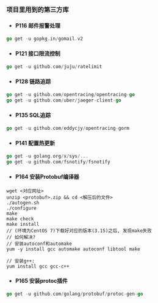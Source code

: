 ### 项目里用到的第三方库

- #### P116 邮件报警处理
```go
go get -u gopkg.in/gomail.v2
```
- #### P121 接口限流控制
```go
go get -u github.com/juju/ratelimit
```

- #### P128 链路追踪
```go
go get -u github.com/opentracing/opentracing-go
go get -u github.com/uber/jaeger-client-go
```

- #### P135 SQL追踪
```go
go get -u github.com/eddycjy/opentracing-gorm
```

- #### P141 配置热更新
```go
go get -u golang.org/x/sys/...
go get -u github.com/fsnotify/fsnotify
```

- #### P164 安装Protobuf编译器
```shell script
wget <对应网址>
unzip <protobuf>.zip && cd <解压后的文件>
./autogen.sh
./configure
make
make check
make install
// (环境为CentOS 7)下载好对应的版本(3.15)之后, 发现make失败
// 如何解决?
// 安装autoconf和automake
yum -y install gcc automake autoconf libtool make

// 安装g++:
yum install gcc gcc-c++
```

- #### P165 安装protoc插件
```go
go get -u github.com/golang/protobuf/protoc-gen-go
``` 